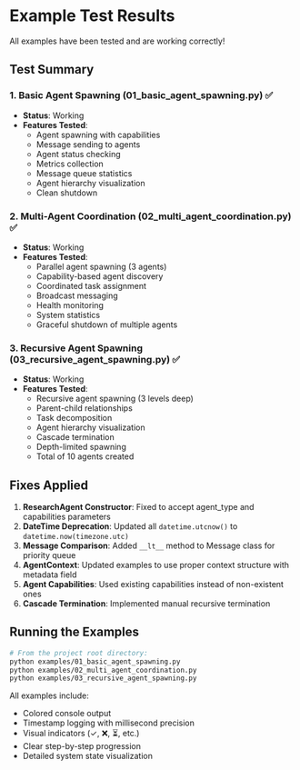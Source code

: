 # Example Test Results

All examples have been tested and are working correctly!

## Test Summary

### 1. Basic Agent Spawning (01_basic_agent_spawning.py) ✅
- **Status**: Working
- **Features Tested**:
  - Agent spawning with capabilities
  - Message sending to agents
  - Agent status checking
  - Metrics collection
  - Message queue statistics
  - Agent hierarchy visualization
  - Clean shutdown

### 2. Multi-Agent Coordination (02_multi_agent_coordination.py) ✅
- **Status**: Working  
- **Features Tested**:
  - Parallel agent spawning (3 agents)
  - Capability-based agent discovery
  - Coordinated task assignment
  - Broadcast messaging
  - Health monitoring
  - System statistics
  - Graceful shutdown of multiple agents

### 3. Recursive Agent Spawning (03_recursive_agent_spawning.py) ✅
- **Status**: Working
- **Features Tested**:
  - Recursive agent spawning (3 levels deep)
  - Parent-child relationships
  - Task decomposition
  - Agent hierarchy visualization
  - Cascade termination
  - Depth-limited spawning
  - Total of 10 agents created

## Fixes Applied

1. **ResearchAgent Constructor**: Fixed to accept agent_type and capabilities parameters
2. **DateTime Deprecation**: Updated all `datetime.utcnow()` to `datetime.now(timezone.utc)`
3. **Message Comparison**: Added `__lt__` method to Message class for priority queue
4. **AgentContext**: Updated examples to use proper context structure with metadata field
5. **Agent Capabilities**: Used existing capabilities instead of non-existent ones
6. **Cascade Termination**: Implemented manual recursive termination

## Running the Examples

```bash
# From the project root directory:
python examples/01_basic_agent_spawning.py
python examples/02_multi_agent_coordination.py
python examples/03_recursive_agent_spawning.py
```

All examples include:
- Colored console output
- Timestamp logging with millisecond precision
- Visual indicators (✓, ❌, ⏳, etc.)
- Clear step-by-step progression
- Detailed system state visualization